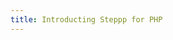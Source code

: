 ```yaml
---
title: Introducting Steppp for PHP
---
```


<script>
  window.location = "https://www.youtube.com/watch?v=dQw4w9WgXcQ";
</script>
